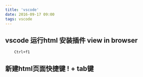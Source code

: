```yaml
---
title: 'vscode'
date: 2016-09-17 09:00
tags: vscode
---
```


## vscode 运行html  安装插件  view in browser

        Ctrl+f1

## 新建html页面快捷键  ! + tab键